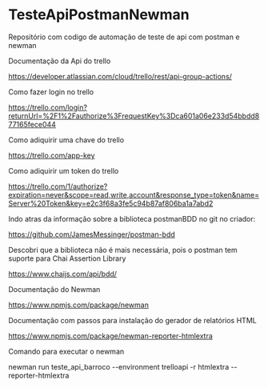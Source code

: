 # TesteApiPostmanNewman
Repositório com codigo de automação de teste de api com postman e newman



Documentação da Api do trello

https://developer.atlassian.com/cloud/trello/rest/api-group-actions/

Como fazer login no trello

https://trello.com/login?returnUrl=%2F1%2Fauthorize%3FrequestKey%3Dca601a06e233d54bbdd877165fece044

Como adiquirir uma chave do trello

https://trello.com/app-key

Como adiquirir um token do trello

https://trello.com/1/authorize?expiration=never&scope=read,write,account&response_type=token&name=Server%20Token&key=e2c3f68a3fe5c94b87af806ba1a7abd2

Indo atras da informação sobre a biblioteca postmanBDD no git no criador:

https://github.com/JamesMessinger/postman-bdd

Descobri que a biblioteca não é mais necessária, pois o postman tem suporte para Chai Assertion Library

https://www.chaijs.com/api/bdd/

Documentação do Newman

https://www.npmjs.com/package/newman

Documentação com passos para instalação do gerador de relatórios HTML

https://www.npmjs.com/package/newman-reporter-htmlextra


Comando para executar o newman

newman run teste_api_barroco --environment trelloapi -r htmlextra --reporter-htmlextra
